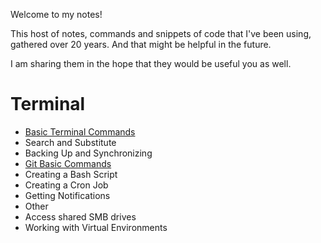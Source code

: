 Welcome to my notes!

This host of notes, commands and snippets of code that I've been using, gathered over 20 years. And that might be helpful in the future.

I am sharing them in the hope that they would be useful you as well.

# Terminal

* [Basic Terminal Commands](./terminal/basic-commands-terminal.md)
* Search and Substitute
* Backing Up and Synchronizing
* [Git Basic Commands](./terminal/git-basic-commands-terminal.md)
* Creating a Bash Script
* Creating a Cron Job
* Getting Notifications
* Other
* Access shared SMB drives
* Working with Virtual Environments
